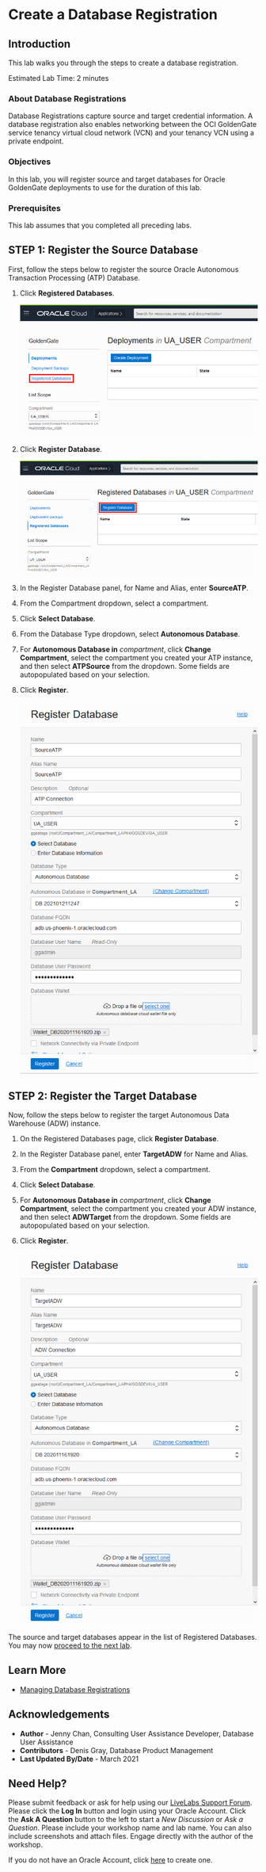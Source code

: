# Create a Database Registration

## Introduction

This lab walks you through the steps to create a database registration.

Estimated Lab Time: 2 minutes

### About Database Registrations
Database Registrations capture source and target credential information. A database registration also enables networking between the OCI GoldenGate service tenancy virtual cloud network (VCN) and your tenancy VCN using a private endpoint.

### Objectives
In this lab, you will register source and target databases for Oracle GoldenGate deployments to use for the duration of this lab.

### Prerequisites
This lab assumes that you completed all preceding labs.

## **STEP 1**: Register the Source Database

First, follow the steps below to register the source Oracle Autonomous Transaction Processing \(ATP\) Database.

1. Click **Registered Databases**.

    ![Click Registered Databases](images/01-01-ggs-registerdb.png "Click Registered Databases")

2. Click **Register Database**.

    ![Click Register Database](images/01-02-ggs-registerdb.png "Click Register Database")

3. In the Register Database panel, for Name and Alias, enter **SourceATP**.

4. From the Compartment dropdown, select a compartment.

5. Click **Select Database**.

6. From the Database Type dropdown, select **Autonomous Database**.

7. For **Autonomous Database in** *compartment*, click **Change Compartment**, select the compartment you created your ATP instance, and then select **ATPSource** from the dropdown. Some fields are autopopulated based on your selection.

8. Click **Register**.

    ![Source Database details](images/01_01_12_regSourceDB.png)

## **STEP 2:** Register the Target Database

Now, follow the steps below to register the target Autonomous Data Warehouse \(ADW\) instance.

1. On the Registered Databases page, click **Register Database**.

2. In the Register Database panel, enter **TargetADW** for Name and Alias.

3. From the **Compartment** dropdown, select a compartment.

4. Click **Select Database**.

5. For **Autonomous Database in** *compartment*, click **Change Compartment**, select the compartment you created your ADW instance, and then select **ADWTarget** from the dropdown. Some fields are autopopulated based on your selection.

10. Click **Register**.

    ![Target Database details](images/02_10-ggs-regDB_target.png)

The source and target databases appear in the list of Registered Databases. You may now [proceed to the next lab](#next).

## Learn More

* [Managing Database Registrations](https://docs.oracle.com/en/cloud/paas/goldengate-service/using/database-registrations.html)

## Acknowledgements
* **Author** - Jenny Chan, Consulting User Assistance Developer, Database User Assistance
* **Contributors** -  Denis Gray, Database Product Management
* **Last Updated By/Date** - March 2021

## Need Help?
Please submit feedback or ask for help using our [LiveLabs Support Forum](https://community.oracle.com/tech/developers/categories/livelabsdiscussions). Please click the **Log In** button and login using your Oracle Account. Click the **Ask A Question** button to the left to start a *New Discussion* or *Ask a Question*.  Please include your workshop name and lab name.  You can also include screenshots and attach files.  Engage directly with the author of the workshop.

If you do not have an Oracle Account, click [here](https://profile.oracle.com/myprofile/account/create-account.jspx) to create one.
